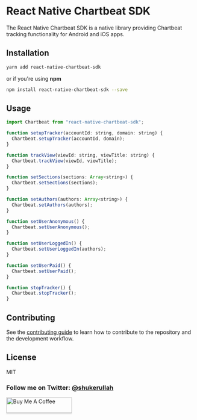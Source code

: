 # React Native Chartbeat SDK

The React Native Chartbeat SDK is a native library providing Chartbeat tracking functionality for Android and iOS apps.

## Installation

```sh
yarn add react-native-chartbeat-sdk
```

or if you're using __npm__

```sh
npm install react-native-chartbeat-sdk --save
```

## Usage

```js
import Chartbeat from "react-native-chartbeat-sdk";

function setupTracker(accountId: string, domain: string) {
  Chartbeat.setupTracker(accountId, domain);
}

function trackView(viewId: string, viewTitle: string) {
  Chartbeat.trackView(viewId, viewTitle);
}

function setSections(sections: Array<string>) {
  Chartbeat.setSections(sections);
}

function setAuthors(authors: Array<string>) {
  Chartbeat.setAuthors(authors);
}

function setUserAnonymous() {
  Chartbeat.setUserAnonymous();
}

function setUserLoggedIn() {
  Chartbeat.setUserLoggedIn(authors);
}

function setUserPaid() {
  Chartbeat.setUserPaid();
}

function stopTracker() {
  Chartbeat.stopTracker();
}
```

## Contributing

See the [contributing guide](CONTRIBUTING.md) to learn how to contribute to the repository and the development workflow.

## License

MIT

### Follow me on Twitter: [@shukerullah](https://twitter.com/shukerullah)

<a href="https://www.buymeacoffee.com/shukerullah" target="_blank"><img src="https://www.buymeacoffee.com/assets/img/custom_images/orange_img.png" alt="Buy Me A Coffee" style="height: 41px !important;width: 174px !important;box-shadow: 0px 3px 2px 0px rgba(190, 190, 190, 0.5) !important;-webkit-box-shadow: 0px 3px 2px 0px rgba(190, 190, 190, 0.5) !important;" ></a>
